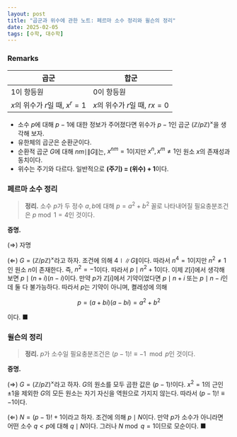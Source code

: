 ```yaml
---
layout: post
title: "곱군과 위수에 관한 노트: 페르마 소수 정리와 윌슨의 정리"
date: 2025-02-05
tags: [수학, 대수학]
---
```


### Remarks

| **곱군**                         | **합군**                        |
| -------------------------------- | ------------------------------- |
| 1이 항등원                       | 0이 항등원                      |
| $x$의 위수가 $r$일 때, $x^r = 1$ | $x$의 위수가 $r$일 때, $rx = 0$ |

- 소수 $p$에 대해 $p - 1$에 대한 정보가 주어졌다면 위수가 $p - 1$인 곱군 $(\mathbb{Z}/p\mathbb{Z})^\times$을 생각해 보자.
- 유한체의 곱군은 순환군이다.
- 순환적 곱군 $G$에 대해 $nm \mid \|G\|$는, $x^{nm} = 1$이지만 $x^n, x^m \neq 1$인 원소 $x$의 존재성과 동치이다.
- 위수는 주기와 다르다. 일반적으로 **(주기) = (위수) + 1**이다.

### 페르마 소수 정리

> **정리.** 소수 $p$가 두 정수 $a, b$에 대해 $p = a^2 + b^2$ 꼴로 나타내어질 필요충분조건은 $p \bmod 1 = 4$인 것이다.

**증명.**

(⇒) 자명

(⇐) $G = (\mathbb{Z}/p\mathbb{Z})^\times$라고 하자. 조건에 의해 $4 \mid \|G\|$이다. 따라서 $n^4 = 1$이지만 $n^2 \neq 1$인 원소 $n$이 존재한다. 즉, $n^2 = -1$이다. 따라서 $p \mid n^2 + 1$이다. 이제 $\mathbb{Z}[i]$에서 생각해 보면 $p \mid (n + i)(n - i)$이다. 만약 $p$가 $\mathbb{Z}[i]$에서 기약이었다면 $p \mid n + i$ 또는 $p \mid n - i$인데 둘 다 불가능하다. 따라서 $p$는 기약이 아니며, 켤레성에 의해

$$
p = (a + bi)(a - bi) = a^2 + b^2
$$

이다. ■

### 윌슨의 정리

> **정리.** $p$가 소수일 필요충분조건은 $(p - 1)! \equiv -1 \mod p$인 것이다.

**증명.**

(⇒) $G = (\mathbb{Z}/p\mathbb{Z})^\times$라고 하자. $G$의 원소를 모두 곱한 값은 $(p - 1)!$이다. $x^2 = 1$의 근인 $\pm 1$을 제외한 $G$의 모든 원소는 자기 자신을 역원으로 가지지 않는다. 따라서 $(p - 1)! \equiv -1$이다.

(⇐) $N = (p - 1)! + 1$이라고 하자. 조건에 의해 $p \mid N$이다. 만약 $p$가 소수가 아니라면 어떤 소수 $q < p$에 대해 $q \mid N$이다. 그러나 $N \bmod q = 1$이므로 모순이다. ■
